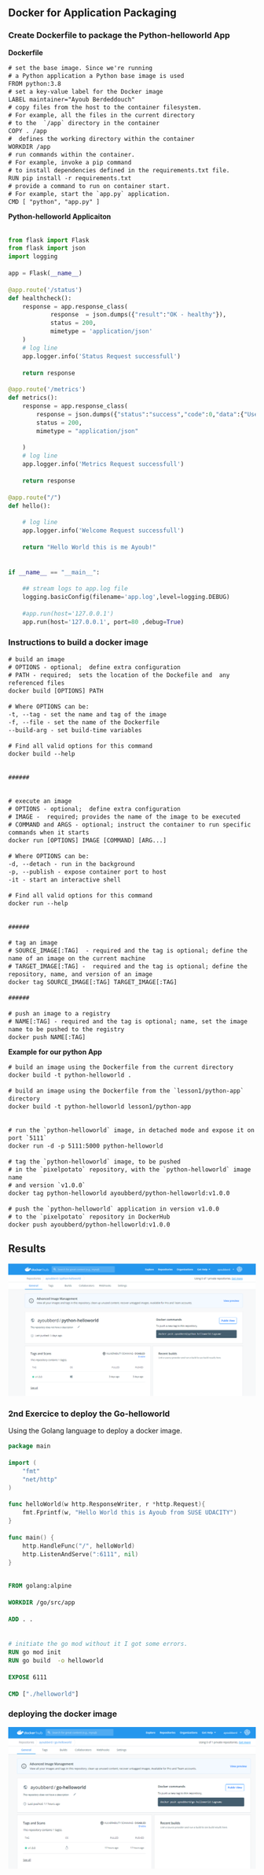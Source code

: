 ## Docker for Application Packaging 


### Create Dockerfile to package the Python-helloworld App

__Dockerfile__

```docker
# set the base image. Since we're running 
# a Python application a Python base image is used
FROM python:3.8
# set a key-value label for the Docker image
LABEL maintainer="Ayoub Berdeddouch"
# copy files from the host to the container filesystem. 
# For example, all the files in the current directory
# to the  `/app` directory in the container
COPY . /app
#  defines the working directory within the container
WORKDIR /app
# run commands within the container. 
# For example, invoke a pip command 
# to install dependencies defined in the requirements.txt file. 
RUN pip install -r requirements.txt
# provide a command to run on container start. 
# For example, start the `app.py` application.
CMD [ "python", "app.py" ]

```

__Python-helloworld Applicaiton__

```python

from flask import Flask
from flask import json
import logging

app = Flask(__name__)

@app.route('/status')
def healthcheck():
    response = app.response_class(
            response  = json.dumps({"result":"OK - healthy"}),
            status = 200,
            mimetype = 'application/json'
    )
    # log line
    app.logger.info('Status Request successfull')

    return response

@app.route('/metrics')
def metrics():
    response = app.response_class(
        response = json.dumps({"status":"success","code":0,"data":{"UserCount":140, "UserCountActive":23}}),
        status = 200,
        mimetype = "application/json"

    )
    # log line
    app.logger.info('Metrics Request successfull')

    return response

@app.route("/")
def hello():

    # log line
    app.logger.info('Welcome Request successfull')

    return "Hello World this is me Ayoub!"


if __name__ == "__main__":

    ## stream logs to app.log file
    logging.basicConfig(filename='app.log',level=logging.DEBUG)
    
    #app.run(host='127.0.0.1')
    app.run(host='127.0.0.1', port=80 ,debug=True)


```


### Instructions to build a docker image

```
# build an image
# OPTIONS - optional;  define extra configuration
# PATH - required;  sets the location of the Dockefile and  any referenced files 
docker build [OPTIONS] PATH

# Where OPTIONS can be:
-t, --tag - set the name and tag of the image
-f, --file - set the name of the Dockerfile
--build-arg - set build-time variables

# Find all valid options for this command 
docker build --help


######


# execute an image
# OPTIONS - optional;  define extra configuration
# IMAGE -  required; provides the name of the image to be executed
# COMMAND and ARGS - optional; instruct the container to run specific commands when it starts 
docker run [OPTIONS] IMAGE [COMMAND] [ARG...]

# Where OPTIONS can be:
-d, --detach - run in the background 
-p, --publish - expose container port to host
-it - start an interactive shell

# Find all valid options for this command 
docker run --help


######

# tag an image
# SOURCE_IMAGE[:TAG]  - required and the tag is optional; define the name of an image on the current machine 
# TARGET_IMAGE[:TAG] -  required and the tag is optional; define the repository, name, and version of an image
docker tag SOURCE_IMAGE[:TAG] TARGET_IMAGE[:TAG]

######

# push an image to a registry 
# NAME[:TAG] - required and the tag is optional; name, set the image name to be pushed to the registry
docker push NAME[:TAG]
```


__Example for our python App__

```
# build an image using the Dockerfile from the current directory
docker build -t python-helloworld .

# build an image using the Dockerfile from the `lesson1/python-app` directory
docker build -t python-helloworld lesson1/python-app


# run the `python-helloworld` image, in detached mode and expose it on port `5111`
docker run -d -p 5111:5000 python-helloworld

# tag the `python-helloworld` image, to be pushed 
# in the `pixelpotato` repository, with the `python-helloworld` image name
# and version `v1.0.0`
docker tag python-helloworld ayoubberd/python-helloworld:v1.0.0

# push the `python-helloworld` application in version v1.0.0 
# to the `pixelpotato` repository in DockerHub
docker push ayoubberd/python-helloworld:v1.0.0

```

## Results


![image](https://github.com/ayoub-berdeddouch/Udacity_SUSE_Cloud_Native_Foundations_Scholarship/blob/main/Container%20Orchestration%20with%20Kubernetes/docker_phw.PNG)


### 2nd Exercice to deploy the Go-helloworld

Using the Golang language to deploy a docker image.

```go
package main

import (
    "fmt"
    "net/http"
)

func helloWorld(w http.ResponseWriter, r *http.Request){
    fmt.Fprintf(w, "Hello World this is Ayoub from SUSE UDACITY")
}

func main() {
    http.HandleFunc("/", helloWorld)
    http.ListenAndServe(":6111", nil)
}

```


```dockerfile

FROM golang:alpine

WORKDIR /go/src/app

ADD . .


# initiate the go mod without it I got some errors.
RUN go mod init
RUN go build  -o helloworld

EXPOSE 6111

CMD ["./helloworld"]

```


### deploying the docker image

![image](https://github.com/ayoub-berdeddouch/Udacity_SUSE_Cloud_Native_Foundations_Scholarship/blob/main/Container%20Orchestration%20with%20Kubernetes/docker_go.PNG)





